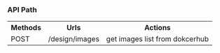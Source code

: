 ### API Path
<table>
  <tr>
    <th><strong>Methods</strong></th>
    <th><strong>Urls<strong></th>
    <th><strong>Actions<strong></th>
  </tr>
  <tr>
    <td>POST</td>
    <td>/design/images</td>
    <td>get images list from dokcerhub</td>
  </tr>
</table>
